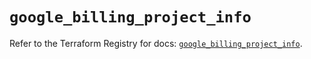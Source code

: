 # `google_billing_project_info`

Refer to the Terraform Registry for docs: [`google_billing_project_info`](https://registry.terraform.io/providers/hashicorp/google/6.35.0/docs/resources/billing_project_info).
